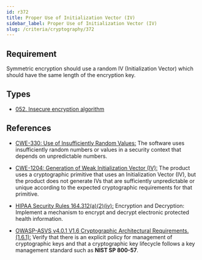 ```yaml
---
id: r372
title: Proper Use of Initialization Vector (IV)
sidebar_label: Proper Use of Initialization Vector (IV)
slug: /criteria/cryptography/372
---
```


## Requirement

Symmetric encryption
should use a random IV (Initialization Vector)
which should have the same length
of the encryption key.

## Types

- [052. Insecure encryption algorithm](/types/052)

## References

- [CWE-330: Use of Insufficiently Random Values:](https://cwe.mitre.org/data/definitions/330.html)
The software uses
insufficiently random numbers
or values in a security context
that depends on unpredictable numbers.

- [CWE-1204: Generation of Weak Initialization Vector (IV):](https://cwe.mitre.org/data/definitions/1204.html)
The product uses
a cryptographic primitive
that uses an Initialization Vector (IV),
but the product does not generate IVs
that are sufficiently unpredictable
or unique according
to the expected cryptographic requirements
for that primitive.

- [HIPAA Security Rules 164.312(a)(2)(iv):](https://www.law.cornell.edu/cfr/text/45/164.312)
Encryption and Decryption:
Implement a mechanism to encrypt
and decrypt electronic protected health information.

- [OWASP-ASVS v4.0.1 V1.6 Cryptographic Architectural Requirements.(1.6.1):](https://owasp.org/www-pdf-archive/OWASP_Application_Security_Verification_Standard_4.0-en.pdf)
Verify that there is an explicit policy
for management of cryptographic keys
and that a cryptographic key lifecycle follows
a key management standard
such as **NIST SP 800-57**.
